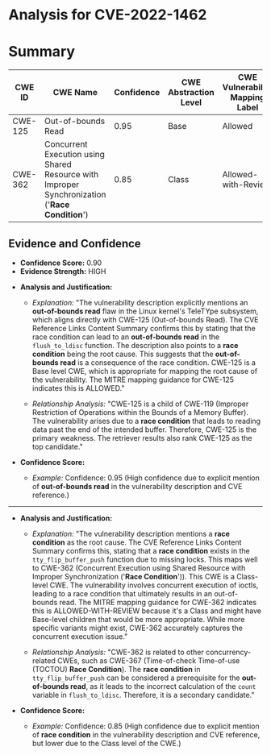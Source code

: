 # Analysis for CVE-2022-1462

# Summary
| CWE ID | CWE Name | Confidence | CWE Abstraction Level | CWE Vulnerability Mapping Label | CWE-Vulnerability Mapping Notes |
|---|---|---|---|---|---|
| CWE-125 | Out-of-bounds Read | 0.95 | Base | Allowed | Primary CWE |
| CWE-362 | Concurrent Execution using Shared Resource with Improper Synchronization ('**Race Condition**') | 0.85 | Class | Allowed-with-Review | Secondary CWE |

## Evidence and Confidence

*   **Confidence Score:** 0.90
*   **Evidence Strength:** HIGH

- **Analysis and Justification:**  
  - *Explanation:* "The vulnerability description explicitly mentions an **out-of-bounds read** flaw in the Linux kernel's TeleTYpe subsystem, which aligns directly with CWE-125 (Out-of-bounds Read). The CVE Reference Links Content Summary confirms this by stating that the race condition can lead to an **out-of-bounds read** in the `flush_to_ldisc` function. The description also points to a **race condition** being the root cause. This suggests that the **out-of-bounds read** is a consequence of the race condition. CWE-125 is a Base level CWE, which is appropriate for mapping the root cause of the vulnerability. The MITRE mapping guidance for CWE-125 indicates this is ALLOWED."
  
  - *Relationship Analysis:* "CWE-125 is a child of CWE-119 (Improper Restriction of Operations within the Bounds of a Memory Buffer). The vulnerability arises due to a **race condition** that leads to reading data past the end of the intended buffer. Therefore, CWE-125 is the primary weakness. The retriever results also rank CWE-125 as the top candidate."

- **Confidence Score:**  
  - *Example:* Confidence: 0.95 (High confidence due to explicit mention of **out-of-bounds read** in the vulnerability description and CVE reference.)

---
- **Analysis and Justification:**  
  - *Explanation:* "The vulnerability description mentions a **race condition** as the root cause. The CVE Reference Links Content Summary confirms this, stating that a **race condition** exists in the `tty_flip_buffer_push` function due to missing locks. This maps well to CWE-362 (Concurrent Execution using Shared Resource with Improper Synchronization ('**Race Condition**')). This CWE is a Class-level CWE. The vulnerability involves concurrent execution of ioctls, leading to a race condition that ultimately results in an out-of-bounds read. The MITRE mapping guidance for CWE-362 indicates this is ALLOWED-WITH-REVIEW because it's a Class and might have Base-level children that would be more appropriate. While more specific variants might exist, CWE-362 accurately captures the concurrent execution issue."
  
  - *Relationship Analysis:* "CWE-362 is related to other concurrency-related CWEs, such as CWE-367 (Time-of-check Time-of-use (TOCTOU) **Race Condition**). The **race condition** in `tty_flip_buffer_push` can be considered a prerequisite for the **out-of-bounds read**, as it leads to the incorrect calculation of the `count` variable in `flush_to_ldisc`. Therefore, it is a secondary candidate."

- **Confidence Score:**  
  - *Example:* Confidence: 0.85 (High confidence due to explicit mention of **race condition** in the vulnerability description and CVE reference, but lower due to the Class level of the CWE.)